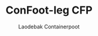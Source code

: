 ---
title: "ConFoot-leg CFP"
subtitle: "Laodebak Containerpoot"
mainImage: "/images/products/confoot-leg-cfp-main.jpg"
gallery:
  - "/images/products/confoot-leg-cfp-1.jpg"
  - "/images/products/confoot-leg-cfp-2.jpg"
  - "/images/products/confoot-leg-cfp-3.jpg"
shortDescription: "De ConFoot-leg CFP is oetgezaod veur laodingsbakke, det de container vast gemaak kin waere aon 't pier terwiele det de deure volstóndig opengae ónger de zije."
technicalDescription: "t CFP-model maak et meugelik de producte direkts van de productie in 't container te laode, zónder tussentijdse opslach, en gein aandrao containerbehandelingsmaterieel is nodig."
videoID: "da7h7VgJHgs"
specifications:
  - name: "Gewicht"
    value: "24 kg per poot"
  - name: "Laadvermogen"
    value: "30 ton"
  - name: "Stelbereik"
    value: "1.043 mm tot 1.448 mm"
  - name: "Materiaal"
    value: "Hoogsgegradeerd staal"
price: "3.500 EUR"
priceVAT: "4.235 EUR"
pricingNotes: "Groepskortinge bin beschikbaar. Neem contact op mit ós veur details."
buyLink: "/contact"
howToUse: |
  1. Plaats de CFP-poot bie de containerhoekcasting
  2. Activeer 't vergrendelmechanisme
  3. Stel de höch in indien nödig binnen 't bereik van 1.043 mm tot 1.448 mm
  4. Maak de container vast aon 't laodebakpier
  5. Maak de containerdeure volstóndig open ónger de zije
  6. Laod de producte direkts van de productie in de container
benefits:
  - title: "Integratie mit 't Laodebakpier"
    description: "Maakt et meugelik de container vast te make aon 't pier terwiele det de deure volstóndig opengae"
  - title: "Rechtstreekse Laoding"
    description: "De producte kinne direkts vaan de productie in de container gelóade wääre zónder tussentijdse opslach"
  - title: "Gein Extra Materieel"
    description: "Gein aandrao containerbehandelingsmaterieel is nodig veur de laodingsoperaties"
  - title: "Efficiëntheid van de Trailer"
    description: "Maet de trailer vrieë veur aandrao taken, terwijl de container op 't laodebakpier blift"
  - title: "Extra Opslachruimte"
    description: "Containers kinne gebroek waere as extra opslachruimte es se neet in transito zien"
  - title: "Klaor veur Verplaatsing"
    description: "Containers zien altied klaor óm verplaatst te waere – geit gewoan de trailer ónder de container in om de reis voort te zètte"
articleContent: |
  ## Wat is ConFoot-leg CFP?

  De ConFoot-leg CFP is 'n gespesialiseerde containerpoot-oplossing det speziell oetgezaod is veur laodebakoperaties. 't CFP-model maak et meugelik de containers vast te make aon laodebakke, tergelijke det de deure volstóndig opengae ónger de zije, en soë 'n naadloze integratie tészkeert tussen de container en de faciliteit. Deze innoverende oplossing verzaat transportcontainers in effiënte uitbreiding van dien laodebak, waer de need veur tussentijdse opslach en aandrao handlingmaterieel wegvalt.

  ## Hoofdboenevoordeile veur Laodebakoperaties

  De ConFoot-leg CFP biedt bellangrijke operationele voordeile veur bedrieven det geregeld transportcontainers laode en lossn. Door de containers direkts vast te make aon 't laodebakpier kinse de trailers vrieë veur aandrao taken, dien vloot optimaal benutte en wachttijden verminde. Producte kinne direkts vaan de productie in de container gelóade wääre, det dien logistieke proses vereenvoudigt en handlingkosten verlaagt.

  Euverigens kinne containers mit CFP-poten as flexibele extra opslachruimte gebroek waere es ze neet in transito zien. Se blieve altied klaor óm verplaatst te waere – geit gewoan ne trailer ónder de container in, en de reis gaat voort zónder tussentijdse hanteerstappen. Deze veelzijdigheid mak de CFP 'n ideale oplossing veur bedrieven det de effiëntheid van hun laodebak en opslachcapaciteit willen vermeerderen.

  ## Hoe 't Wèrkt

  De ConFoot-leg CFP hèt zich zeker vastge sjpotch aon de containerhoekcasting, en biedt sjteunde ondersteuning terwijl de container op 't laodebakpier steit. De potten höbbe 'n stelbereik van 1.043 mm tot 1.448 mm, det et meugelik make veur precieze aafstemming aon diverse laodebakhoogtes. Elke poot weegt 24 kg, det mak se beheersbaar veur de operatèren, en 't systeem biedt 'n stevige laadvermogen van 30 ton.

  Dit inbouwproces is eendruim:
  1. Plaats de CFP-potten bie de containerhoekcasting
  2. Activeer 't vergrendelmechanisme um de potten vast te make
  3. Stel de höch in óf wat neet, um se te alinieren mit 't laodebakpier
  4. Maak de container vast aon 't pier
  5. Maak de containerdeure volstóndig open ónger de zije
  6. Begìn met direkts laode vaan de productie in de container

  Es de laoding beide is, blief de container klaor veur transport. Es ne trailer beschikbaar is, kin die gewoan ónder de container ingeraakt waere, de potten verwijderd, en de reis voortgea zön zónder tussentijdse hanteerstappen.

  ## Toepassingen van ConFoot-leg CFP

  ### Productiebedrijven
  Productiebedrijven profiteere bellangrik van 't vermogen van de CFP óm 'n naadloze uitbreiding te meieke van de productiearea. Door containers direkts bie de laodebakke te positionere, kinne producte direkts vaan de productielijn in transportcontainers verplaatse, waer tussentijdse opslach wegfällt en handlingkosten verlaagt zien. Deze rechtstreekse laoding minimaliseert de riske op skade en vereenvoudigt 't logistieke proses.

  ### Distributiecentra
  Veur distributiecentra bied de CFP waardevolle flexibiliteit in laodingsoperaties. Containers kinne bie de laodebakke tegehouden waere óm langer en meugelik effiënt te laode es producte beskikber zien. Deze werkwies verlaagt de druk óm containers binnen strakke tijdsframes te laode es trailers op 't wachten, en optimaliseert sawol de arbeidsbenutting as de vervoersmiddelen.

  ### Detailhandel
  Detailhandelsbedrieven kinne CFP-uitgeruste containers gebroek waere as flexibele extra opslach tijdens piekseizoene. Containers kinne bie de laodebakke gepositioneerd waere veur directe ontvangst van goederen, en dóns verplaast nao opslachgebieden es se vol zön. Deze werkwies biedt kosteneffektieve extra capaciteit zónder de need veur permanente uitbreiding van 't facilitetering.

  ### Vervoersbedrieven
  Vervoersbedrieven profiteere van 'n verbeterde vlootbenutting dör 't CFP-systeem. Trailers kinne containers afzetten bij klantelokaties en onmiddelijk vergao nao hun volgende opdracht, in plaots van te wachtn op laodings- of lossingsoperaties. Deze efficiëntie kin de produktieve capaciteit van bestaande trailerfloats merkbaar verhogen.

  ## Technische Specificaties

  - **Laadvermogen**: 30 ton
  - **Gewicht**: 24 kg per poot
  - **Stelbereik**: 1.043 mm tot 1.448 mm
  - **Materiaal**: Hoogsgegradeerd staal met duurzaam afwerking
  - **Compatibiliteit**: Standaard containerhoekcastings

  De ConFoot-leg CFP verbeeldt 'n innoverende oplossing veur laodebakoperaties, en bied bedrieven ne weeg um de logistieke processen te optimalisere, hulpbronne beter te benutten, en flexibele extra opslachcapaciteit te creëere. Door direkts laode vaan de productie in containers te moogeljik te make en trailers vrieë te stèlve veur aandrao taken, help de CFP bedrieven óm gróater efficiëntie en kosteneffektiviteit te behalen in hun containerbehandelingsoperaties.
---